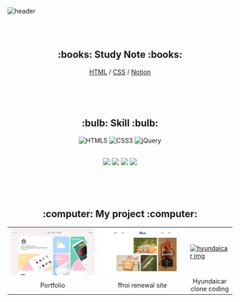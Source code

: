 ![header](https://capsule-render.vercel.app/api?type=transparent&height=100&section=header&text=%20Hello%20My%20GitHub%20👋%20&animation=blink&fontColor=eeeeee&fontSize=40&textBg=true&fontAlign=50)


<br/><br/>
<h2 align=center>:books: Study Note :books:</h2>
<div align=center>
  <a href="https://www.notion.so/Html-c1db45fc10ff413c968412d37e2a549e" target="_">HTML</a>
  <span> / </span>
  <a href="https://www.notion.so/CSS-b85cc470c15c4728bc71181483957285" target="_">CSS</a>
  <span> / </span>
  <a href="https://www.notion.so/PORTFOLIO-5ecca6fc542c4778bc396e6516f132f2" target="_">Notion</a>
</div>


<br/><br/><br/>
<h2 align=center><b>:bulb: Skill :bulb:</b></h2>
<div align=center>
	
  ![HTML5](https://img.shields.io/badge/HTML5-F05032?style=for-the-badge&logo=html5&logoColor=ffffff)
  ![CSS3](https://img.shields.io/badge/CSS3-007ACC?style=for-the-badge&logo=css3)
  ![jQuery](https://img.shields.io/badge/jQuery-0769AD?style=for-the-badge&logo=jQuery)

<br/>
	<code><img height="30" src="https://upload.wikimedia.org/wikipedia/commons/thumb/f/fb/Adobe_Illustrator_CC_icon.svg/1200px-Adobe_Illustrator_CC_icon.svg.png" style="max-width: 100%;"></code>
	<code><img height="30" src="https://upload.wikimedia.org/wikipedia/commons/thumb/a/af/Adobe_Photoshop_CC_icon.svg/1024px-Adobe_Photoshop_CC_icon.svg.png?20200616073617" style="max-width: 100%;"></code>
	<code><img height="30" src="https://upload.wikimedia.org/wikipedia/commons/thumb/c/c2/Adobe_XD_CC_icon.svg/1024px-Adobe_XD_CC_icon.svg.png?20210729021535" style="max-width: 100%;"></code>
	<code><img height="30" src="https://4.bp.blogspot.com/-LiJZ5I8E7K8/XIe_GeI5glI/AAAAAAAAIuw/4Awu8j8r0P8TKBXzyxyslHEfplOlK9-6QCK4BGAYYCw/s640/icon%2Bfigma%2Bvector.png" style="max-width: 100%;"></code>
	
</div>


<br/><br/><br/>
<h2 align=center><b>:computer: My project :computer:</b></h2>
<table>
  <tbody>
	  <tr>
			<td>
				<a href="https://suniiizz.github.io/portfolio/" title="sunny portfolio">
						<img align="center" src="img/sunny portfolio.png" alt="sunny portfolid img">
				</a>
			</td>
			<td>
				<a href="https://suniiizz.github.io/ffroi/" title="ffroi">
						<img align="center" src="img/ffroi.png" alt="ffroi img">
				</a>
			</td>
			<td>
				<a href="https://suniiizz.github.io/hyundaicar/" title="hyundaicar">
						<img align="center" src="img/hyundaicar.png" alt="hyundaicar img">
				</a>
			</td>
		</tr>
		<tr>
			<td align="center"><span>Portfolio</span></td>
			<td align="center"><span>ffroi renewal site</span></td>
			<td align="center"><span>Hyundaicar clone coding</span></td>
		</tr>
  </tbody>
</table>
